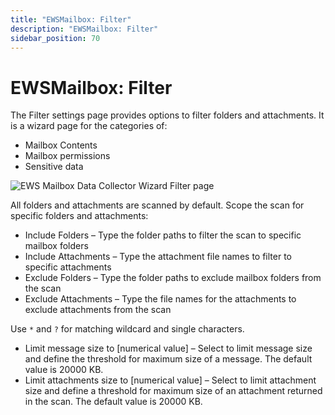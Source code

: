```yaml
---
title: "EWSMailbox: Filter"
description: "EWSMailbox: Filter"
sidebar_position: 70
---
```


# EWSMailbox: Filter

The Filter settings page provides options to filter folders and attachments. It is a wizard page for
the categories of:

- Mailbox Contents
- Mailbox permissions
- Sensitive data

![EWS Mailbox Data Collector Wizard Filter page](/images/accessanalyzer/12.0/admin/datacollector/ewsmailbox/filter.webp)

All folders and attachments are scanned by default. Scope the scan for specific folders and
attachments:

- Include Folders – Type the folder paths to filter the scan to specific mailbox folders
- Include Attachments – Type the attachment file names to filter to specific attachments
- Exclude Folders – Type the folder paths to exclude mailbox folders from the scan
- Exclude Attachments – Type the file names for the attachments to exclude attachments from the scan

Use `*` and `?` for matching wildcard and single characters.

- Limit message size to [numerical value] – Select to limit message size and define the threshold
  for maximum size of a message. The default value is 20000 KB.
- Limit attachments size to [numerical value] – Select to limit attachment size and define a
  threshold for maximum size of an attachment returned in the scan. The default value is 20000 KB.
